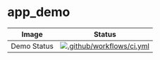 # app_demo

| Image | Status |
| ------------- | ------------- |
| Demo Status | [![.github/workflows/ci.yml](https://github.com/kameshpudi/actionsdemo1/actions/workflows/ci.yml/badge.svg?branch=ci)](https://github.com/kameshpudi/actionsdemo1/actions/workflows/ci.yml) |
